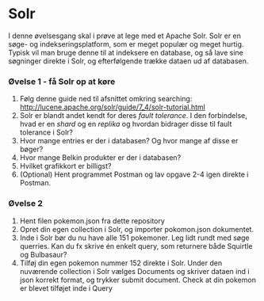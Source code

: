 # Solr

I denne øvelsesgang skal i prøve at lege med et Apache Solr. Solr er en søge- og indekseringsplatform, som er meget populær og meget hurtig. Typisk vil man bruge denne til at indeksere en database, og så lave sine søgninger direkte i Solr, og efterfølgende trække dataen ud af databasen. 

### Øvelse 1 - få Solr op at køre

1. Følg denne guide ned til afsnittet omkring searching: http://lucene.apache.org/solr/guide/7_4/solr-tutorial.html
2. Solr er blandt andet kendt for deres _fault tolerance_. I den forbindelse, hvad er en _shard_ og en _replika_ og hvordan bidrager disse til fault tolerance i Solr?
3. Hvor mange entries er der i databasen? Og hvor mange af disse er bøger?
4. Hvor mange Belkin produkter er der i databasen?
5. Hvilket grafikkort er billigst?
6. (Optional) Hent programmet Postman og lav opgave 2-4 igen direkte i Postman.

### Øvelse 2

1. Hent filen pokemon.json fra dette repository
2. Opret din egen collection i Solr, og importer pokomon.json dokumentet.
3. Inde i Solr bør du nu have alle 151 pokemoner. Leg lidt rundt med søge querries. Kan du fx skrive én enkelt query, som returnere både Squirtle og Bulbasaur?
4. Tilføj din egen pokemon nummer 152 direkte i Solr. Under den nuværende collection i Solr vælges Documents og skriver dataen ind i json korrekt format, og trykker submit document. Check at din pokemon er blevet tilføjet inde i Query
